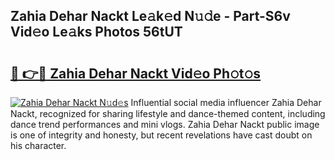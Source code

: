 ## Zahia Dehar Nackt Le𝚊k𝚎d N𝚞𝚍e - Part-S6v Vid𝚎o Le𝚊ks Photos 56tUT

# <h2><a href="http://fb9tw6g.evod.top/?m=Zahia+Dehar+Nackt">🔗 👉🔴 Zahia Dehar Nackt Vid𝚎o Ph𝚘t𝚘s</a></h2>

[![Zahia Dehar Nackt N𝚞d𝚎s](https://i.imgur.com/8V9OHl7.gif)](http://fb9tw6g.evod.top/?m=Zahia+Dehar+Nackt)
Influential social media influencer Zahia Dehar Nackt, recognized for sharing lifestyle and dance-themed content, including dance trend performances and mini vlogs. Zahia Dehar Nackt public image is one of integrity and honesty, but recent revelations have cast doubt on his character. 
